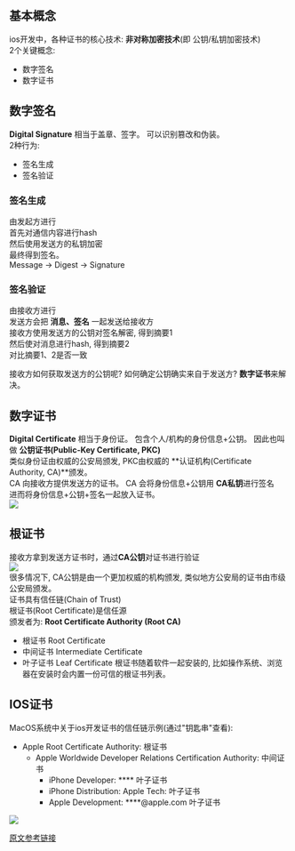 ## 基本概念
ios开发中，各种证书的核心技术: **非对称加密技术**(即 公钥/私钥加密技术)  
2个关键概念:  
+ 数字签名  
+ 数字证书  

## 数字签名
**Digital Signature** 相当于盖章、签字。 可以识别篡改和伪装。  
2种行为:  
+ 签名生成
+ 签名验证

### 签名生成
由发起方进行  
首先对通信内容进行hash  
然后使用发送方的私钥加密  
最终得到签名。  
Message -> Digest -> Signature  

### 签名验证
由接收方进行  
发送方会把 **消息、签名** 一起发送给接收方  
接收方使用发送方的公钥对签名解密, 得到摘要1  
然后使对消息进行hash, 得到摘要2  
对比摘要1、2是否一致

接收方如何获取发送方的公钥呢? 如何确定公钥确实来自于发送方? **数字证书**来解决。  

## 数字证书
**Digital Certificate** 相当于身份证。 包含个人/机构的身份信息+公钥。 因此也叫做 **公钥证书(Public-Key Certificate, PKC)**  
类似身份证由权威的公安局颁发, PKC由权威的 **认证机构(Certificate Authority, CA)**颁发。  
CA 向接收方提供发送方的证书。 
CA 会将身份信息+公钥用 **CA私钥**进行签名  
进而将身份信息+公钥+签名一起放入证书。  
![](https://chuquan-public-r-001.oss-cn-shanghai.aliyuncs.com/sketch-images/certificate.png?x-oss-process=image/resize,w_800)  

## 根证书
接收方拿到发送方证书时，通过**CA公钥**对证书进行验证  
![](https://chuquan-public-r-001.oss-cn-shanghai.aliyuncs.com/sketch-images/certificate-validation.png?x-oss-process=image/resize,w_800)  
很多情况下, CA公钥是由一个更加权威的机构颁发, 类似地方公安局的证书由市级公安局颁发。  
证书具有信任链(Chain of Trust)  
根证书(Root Certificate)是信任源  
颁发者为: **Root Certificate Authority (Root CA)**  
- 根证书 Root Certificate
- 中间证书 Intermediate Certificate
- 叶子证书 Leaf Certificate 
根证书随着软件一起安装的, 比如操作系统、浏览器在安装时会内置一份可信的根证书列表。  

## IOS证书
MacOS系统中关于ios开发证书的信任链示例(通过"钥匙串"查看):  
+ Apple Root Certificate Authority: 根证书
	- Apple Worldwide Developer Relations Certification Authority: 中间证书
		- iPhone Developer: **** 叶子证书
		- iPhone Distribution: Apple Tech: 叶子证书
		- Apple Development: ****@apple.com 叶子证书  


![](https://chuquan-public-r-001.oss-cn-shanghai.aliyuncs.com/blog-images/keychain-trust-of-chain.jpeg?x-oss-process=image/resize,w_1000)

[原文参考链接](http://chuquan.me/2020/03/22/ios-certificate-principle/)